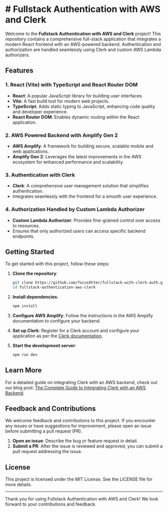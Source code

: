 # # Fullstack Authentication with AWS and Clerk

Welcome to the **Fullstack Authentication with AWS and Clerk** project! This repository contains a comprehensive full-stack application that integrates a modern React frontend with an AWS-powered backend. Authentication and authorization are handled seamlessly using Clerk and custom AWS Lambda authorizers.

## Features

### 1. React (Vite) with TypeScript and React Router DOM

- **React**: A popular JavaScript library for building user interfaces.
- **Vite**: A fast build tool for modern web projects.
- **TypeScript**: Adds static typing to JavaScript, enhancing code quality and developer experience.
- **React Router DOM**: Enables dynamic routing within the React application.

### 2. AWS Powered Backend with Amplify Gen 2

- **AWS Amplify**: A framework for building secure, scalable mobile and web applications.
- **Amplify Gen 2**: Leverages the latest improvements in the AWS ecosystem for enhanced performance and scalability.

### 3. Authentication with Clerk

- **Clerk**: A comprehensive user management solution that simplifies authentication.
- Integrates seamlessly with the frontend for a smooth user experience.

### 4. Authorization Handled by Custom Lambda Authorizer

- **Custom Lambda Authorizer**: Provides fine-grained control over access to resources.
- Ensures that only authorized users can access specific backend endpoints.

## Getting Started

To get started with this project, follow these steps:

1. **Clone the repository**:

   ```bash
   git clone https://github.com/focusOtter/fullstack-with-clerk-auth.git
   cd fullstack-authentication-aws-clerk
   ```

2. **Install dependencies**:

   ```bash
   npm install
   ```

3. **Configure AWS Amplify**:
   Follow the instructions in the AWS Amplify documentation to configure your backend.

4. **Set up Clerk**:
   Register for a Clerk account and configure your application as per the [Clerk documentation](https://clerk.dev/docs).

5. **Start the development server**:
   ```bash
   npm run dev
   ```

## Learn More

For a detailed guide on integrating Clerk with an AWS backend, check out our blog post: [The Complete Guide to Integrating Clerk with an AWS Backend](https://blog.focusotter.com/the-complete-guide-to-integrating-clerk-with-an-aws-backend?showSharer=true).

## Feedback and Contributions

We welcome feedback and contributions to this project. If you encounter any issues or have suggestions for improvement, please open an issue before submitting a pull request (PR).

1. **Open an issue**: Describe the bug or feature request in detail.
2. **Submit a PR**: After the issue is reviewed and approved, you can submit a pull request addressing the issue.

## License

This project is licensed under the MIT License. See the LICENSE file for more details.

---

Thank you for using Fullstack Authentication with AWS and Clerk! We look forward to your contributions and feedback.
